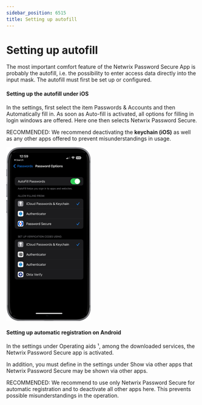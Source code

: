 ```yaml
---
sidebar_position: 6515
title: Setting up autofill
---
```


# Setting up autofill

The most important comfort feature of the Netwrix Password Secure App is probably the autofill, i.e. the possibility to enter access data directly into the input mask. The autofill must first be set up or configured.

#### Setting up the autofill under iOS

In the settings, first select the item Passwords & Accounts and then Automatically fill in. As soon as Auto-fill is activated, all options for filling in login windows are offered. Here one then selects Netwrix Password Secure.

RECOMMENDED: We recommend deactivating the **keychain (iOS)** as well as any other apps offered to prevent misunderstandings in usage.

![password options](../../../../../../../../static/images/PasswordSecure_9.2/Content/Resources/Images/password-options-en.png "password options")

#### Setting up automatic registration on Android

In the settings under Operating aids ¹, among the downloaded services, the Netwrix Password Secure app is activated.

In addition, you must define in the settings under Show via other apps that Netwrix Password Secure may be shown via other apps.

RECOMMENDED: We recommend to use only Netwrix Password Secure for automatic registration and to deactivate all other apps here. This prevents possible misunderstandings in the operation.